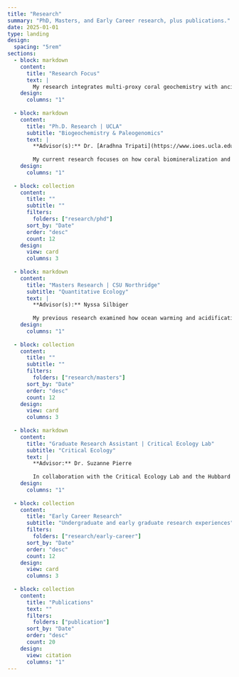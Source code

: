 ```yaml
---
title: "Research"
summary: "PhD, Masters, and Early Career research, plus publications."
date: 2025-01-01
type: landing
design:
  spacing: "5rem"
sections:
  - block: markdown
    content:
      title: "Research Focus"
      text: |
        My research integrates multi-proxy coral geochemistry with ancient DNA metabarcoding to understand how marine ecosystems respond to climate variability and anthropogenic change. I examine coral biomineralization, symbiont dynamics, and physiological ecology to predict ecosystem-level responses to warming, acidification, and land-use impacts. Using critical ecology frameworks, I also investigate how structural inequalities shape environmental degradation.
    design:
      columns: "1"
  
  - block: markdown
    content:
      title: "Ph.D. Research | UCLA"
      subtitle: "Biogeochemistry & Paleogenomics"
      text: |
        **Advisor(s):** Dr. [Aradhna Tripati](https://www.ioes.ucla.edu/person/aradhna-tripati/), Dr. Robert Eagle
        
        My current research focuses on how coral biomineralization and symbiotic community structure respond to long-term climate variability and anthropogenic land-use change. My research integrates sub-annual coral geochemistry (Sr/Ca, δ¹⁸O, δ¹¹B, Ba/Ca, Δ¹⁴C) with ancient DNA (coraDNA) metabarcoding of coral symbionts to reconstruct the centennial-scale impacts of warming, ocean acidification, and nutrient loading in the Banda Islands, Indonesia. This study represents the first high-resolution paleoclimate reconstruction to directly link centennial-scale environmental change to shifts in Symbiodiniaceae community composition in response to climate variability and coastal disturbance.
    design:
      columns: "1"
  
  - block: collection
    content:
      title: ""
      subtitle: ""
      filters:
        folders: ["research/phd"]
      sort_by: "Date"
      order: "desc"
      count: 12
    design:
      view: card
      columns: 3
  
  - block: markdown
    content:
      title: "Masters Research | CSU Northridge"
      subtitle: "Quantitative Ecology"
      text: |
        **Advisor(s):** Nyssa Silbiger
        
        My previous research examined how ocean warming and acidification interact to influence the physiological energetics of Tegula funebralis, a common intertidal sea snail. Along the Pacific West Coast, T. funebralis is highly abundant and plays a key ecological role as a macroalgal grazer—facilitating energy transfer from primary producers to higher trophic levels-a foundational interaction that structures energy flow throughout marine food webs. In dynamic intertidal zones, T. funebralis experiences substantial seasonal and diurnal temperature fluctuations that directly influence metabolic rates (e.g, increased temperatures, elevate grazing activity). As oceans continue to warm and acidify due to anthropogenic climate change, understanding how these co-occurring stressors affect the metabolic performance of key herbivores is essential for predicting broader ecosystem responses. Therefore, this study asked: How does ocean acidification impact energetic expenditure across a range of ecologically relevant temperatures experienced by Tegula funebralis?
    design:
      columns: "1"
  
  - block: collection
    content:
      title: ""
      subtitle: ""
      filters:
        folders: ["research/masters"]
      sort_by: "Date"
      order: "desc"
      count: 12
    design:
      view: card
      columns: 3
  
  - block: markdown
    content:
      title: "Graduate Research Assistant | Critical Ecology Lab"
      subtitle: "Critical Ecology"
      text: |
        **Advisor:** Dr. Suzanne Pierre
        
        In collaboration with the Critical Ecology Lab and the Hubbard Brook Experimental Forest (NSF LTER), this study examined how structural inequality has shaped the origins of acid rain by analyzing whether historical segregation and present-day social vulnerability influence the spatial distribution of NOₓ and SO₂-emitting facilities in states that contribute disproportionately to acid deposition. Geospatial analysis assessed whether these facilities were disproportionately located in formerly redlined neighborhoods, as designated by the U.S. Home Owners' Loan Corporation (HOLC), and whether current emissions were concentrated in areas with elevated vulnerability, based on the CDC Social Vulnerability Index. Emissions data from the U.S. Environmental Protection Agency's Clean Air Markets Division (CAMD) and National Emissions Inventory (NEI) were used to calculate average annual NOₓ and SO₂ emissions per facility across HOLC grades. Lower-graded (C and D) neighborhoods not only hosted the highest number of facilities but also exhibited the highest average emissions per facility, indicating a disproportionate pollution burden in historically segregated and socially vulnerable communities. These findings illustrate how land-use legacies and exclusionary planning practices continue to shape the geography of environmental harm. The results also elucidate that addressing inequality is not only a matter of justice but a necessary intervention in the very places where pollution is most concentrated; in other words, redressing social and spatial inequities can simultaneously challenge the structural conditions that produce both social and environmental harm. Consequently, by linking spatial emissions data to indicators of inequality, this project contributes to broader efforts to understand how long-term ecological change is shaped by political and economic power.
    design:
      columns: "1"
  
  - block: collection
    content:
      title: "Early Career Research"
      subtitle: "Undergraduate and early graduate research experiences"
      filters:
        folders: ["research/early-career"]
      sort_by: "Date"
      order: "desc"
      count: 12
    design:
      view: card
      columns: 3
  
  - block: collection
    content:
      title: "Publications"
      text: ""
      filters:
        folders: ["publication"]
      sort_by: "Date"
      order: "desc"
      count: 20
    design:
      view: citation
      columns: "1"
---
```

